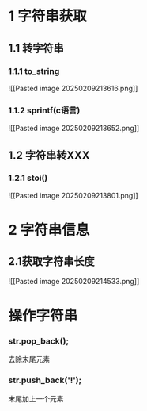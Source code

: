 # 1 字符串获取

## 1.1 转字符串
### 1.1.1 to_string
![[Pasted image 20250209213616.png]]

### 1.1.2 sprintf(c语言)
![[Pasted image 20250209213652.png]]

## 1.2 字符串转XXX
### 1.2.1 stoi()
![[Pasted image 20250209213801.png]]


# 2 字符串信息
## 2.1获取字符串长度
![[Pasted image 20250209214533.png]]


# 操作字符串
### str.pop_back();
去除末尾元素


### str.push_back('!');
末尾加上一个元素
